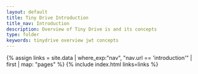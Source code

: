 ```yaml
---
layout: default
title: Tiny Drive Introduction
title_nav: Introduction
description: Overview of Tiny Drive is and its concepts
type: folder
keywords: tinydrive overview jwt concepts
---
```



{% assign links = site.data | where_exp:"nav", "nav.url == 'introduction'" | first | map: "pages" %}
{% include index.html links=links %}